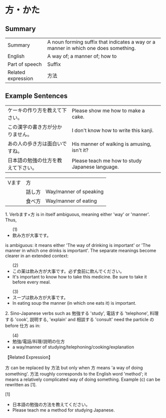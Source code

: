 # 方・かた

## Summary

<table><tr>   <td>Summary</td>   <td>A noun forming suffix that indicates a way or a manner in which one does something.</td></tr><tr>   <td>English</td>   <td>A way of; a manner of; how to</td></tr><tr>   <td>Part of speech</td>   <td>Suffix</td></tr><tr>   <td>Related expression</td>   <td>方法</td></tr></table>

## Example Sentences

<table><tr>   <td>ケーキの作り方を教えて下さい。</td>   <td>Please show me how to make a cake.</td></tr><tr>   <td>この漢字の書き方が分かりません。</td>   <td>I don't know how to write this kanji.</td></tr><tr>   <td>あの人の歩き方は面白いですね。</td>   <td>His manner of walking is amusing, isn't it?</td></tr><tr>   <td>日本語の勉強の仕方を教えて下さい。</td>   <td>Please teach me how to study Japanese language.</td></tr></table>

<table class="table"> <tbody><tr class="tr head"> <td class="td"><span class="bold"><span>Vます</span></span></td> <td class="td"><span class="concept">方</span> </td> <td class="td"><span>&nbsp;</span></td> </tr> <tr class="tr"> <td class="td"><span>&nbsp;</span></td> <td class="td"><span>話し<span class="concept">方</span></span> </td> <td class="td"><span>Way/manner    of speaking</span></td> </tr> <tr class="tr"> <td class="td"><span>&nbsp;</span></td> <td class="td"><span>食べ<span class="concept">方</span></span> </td> <td class="td"><span>Way/manner    of eating</span></td> </tr></tbody></table>

<p>1. Verbます+<span class="cloze">方</span> is in itself ambiguous, meaning either 'way' or 'manner'. Thus,</p>  <ul>(1) <li>飲み<span class="cloze">方</span>が大事です。</li> </ul>  <p>is ambiguous: it means either 'The way of drinking is important' or 'The manner in which one drinks is important'. The separate meanings become clearer in an extended context:</p>  <ul>(2) <li>この薬は飲み<span class="cloze">方</span>が大事です。必ず食前に飲んでください。</li> <li>It's important to know how to take this medicine. Be sure to take it before every meal.</li> </ul>  <ul>(3) <li>スープは飲み<span class="cloze">方</span>が大事です。</li> <li>In eating soup the manner (in which one eats it) is important.</li> </ul>  <p>2. Sino-Japanese verbs such as 勉強する 'study', 電話する 'telephone', 料理する 'cook', 説明する, 'explain' and 相談する 'consult' need the particle の before 仕<span class="cloze">方</span> as in:</p>  <ul>(4) <li>勉強/電話/料理/説明の仕<span class="cloze">方</span></li> <li>a way/manner of studying/telephoning/cooking/explanation</li> </ul>  <p>【Related Expression】</p>  <p><span class="cloze">方</span> can be replaced by <span class="cloze">方</span>法 but only when <span class="cloze">方</span> means 'a way of doing something'. <span class="cloze">方</span>法 roughly corresponds to the English word 'method'; it means a relatively complicated way of doing something. Example (c) can be rewritten as [1].</p>  <p>[1]</p>  <ul> <li>日本語の勉強の<span class="cloze">方</span>法を教えてください。</li> <li>Please teach me a method for studying Japanese.</li> </ul>

